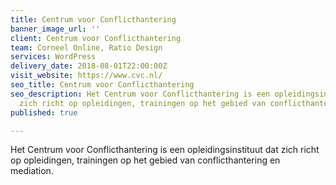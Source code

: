 ```yaml
---
title: Centrum voor Conflicthantering
banner_image_url: ''
client: Centrum voor Conflicthantering
team: Corneel Online, Ratio Design
services: WordPress
delivery_date: 2018-08-01T22:00:00Z
visit_website: https://www.cvc.nl/
seo_title: Centrum voor Conflicthantering
seo_description: Het Centrum voor Conflicthantering is een opleidingsinstituut dat
  zich richt op opleidingen, trainingen op het gebied van conflicthantering en mediation.
published: true

---
```

Het Centrum voor Conflicthantering is een opleidingsinstituut dat zich richt op opleidingen, trainingen op het gebied van conflicthantering en mediation.